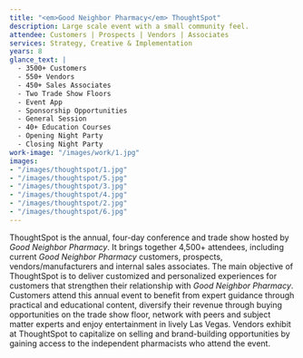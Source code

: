 ```yaml
---
title: "<em>Good Neighbor Pharmacy</em> ThoughtSpot"
description: Large scale event with a small community feel.
attendee: Customers | Prospects | Vendors | Associates
services: Strategy, Creative & Implementation
years: 8
glance_text: |
  - 3500+ Customers
  - 550+ Vendors
  - 450+ Sales Associates
  - Two Trade Show Floors
  - Event App
  - Sponsorship Opportunities
  - General Session
  - 40+ Education Courses
  - Opening Night Party
  - Closing Night Party
work-image: "/images/work/1.jpg"
images:
- "/images/thoughtspot/1.jpg"
- "/images/thoughtspot/5.jpg"
- "/images/thoughtspot/3.jpg"
- "/images/thoughtspot/4.jpg"
- "/images/thoughtspot/2.jpg"
- "/images/thoughtspot/6.jpg"
---
```


ThoughtSpot is the annual, four-day conference and trade show hosted by _Good Neighbor Pharmacy_. It brings together 4,500+ attendees, including current _Good Neighbor Pharmacy_ customers, prospects, vendors/manufacturers and internal sales associates. The main objective of ThoughtSpot is to deliver customized and personalized experiences for customers that strengthen their relationship with _Good Neighbor Pharmacy_. Customers attend this annual event to benefit from expert guidance through practical and educational content, diversify their revenue through buying opportunities on the trade show floor, network with peers and subject matter experts and enjoy entertainment in lively Las Vegas. Vendors exhibit at ThoughtSpot to capitalize on selling and brand-building opportunities by gaining access to the independent pharmacists who attend the event.
